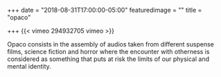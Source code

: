 +++
date = "2018-08-31T17:00:00-05:00"
featuredimage = ""
title = "opaco"

+++
{{< vimeo 294932705 vimeo >}}

Opaco consists in the assembly of audios taken from different suspense films, science fiction and horror where the encounter with otherness is considered as something that puts at risk the limits of our physical and mental identity.